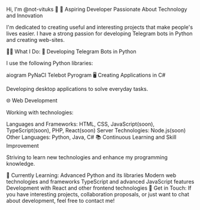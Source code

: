 
Hi, I'm @not-vituks 👋 🚀 Aspiring Developer Passionate About Technology and Innovation

I'm dedicated to creating useful and interesting projects that make people's lives easier. I have a strong passion for developing Telegram bots in Python and creating web-sites.

👨‍💻 What I Do: 🐍 Developing Telegram Bots in Python

I use the following Python libraries:

aiogram PyNaCl Telebot Pyrogram 🖥️ Creating Applications in C#

Developing desktop applications to solve everyday tasks.

🌐 Web Development

Working with technologies:

Languages and Frameworks: HTML, CSS, JavaScript(soon), TypeScript(soon), PHP, React(soon) Server Technologies: Node.js(soon) Other Languages: Python, Java, C# 📚 Continuous Learning and Skill Improvement

Striving to learn new technologies and enhance my programming knowledge.

🌱 Currently Learning: Advanced Python and its libraries Modern web technologies and frameworks TypeScript and advanced JavaScript features Development with React and other frontend technologies 🤝 Get in Touch: If you have interesting projects, collaboration proposals, or just want to chat about development, feel free to contact me!
